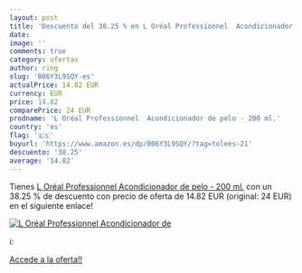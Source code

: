 ```yaml
---
layout: post
title: 'Descuento del 38.25 % en L Oréal Professionnel  Acondicionador de'
date: 
image: ''
comments: true
category: ofertas
author: ring
slug: 'B06Y3L9SQY-es'
actualPrice: 14.82 EUR
currency: EUR
price: 14.82
comparePrice: 24 EUR
prodname: 'L Oréal Professionnel  Acondicionador de pelo - 200 ml.'
country: 'es'
flag: '🇪🇸'
buyurl: 'https://www.amazon.es/dp/B06Y3L9SQY/?tag=tolees-21'
descuento: '38.25'
average: '14.82'
---
```


Tienes [L Oréal Professionnel  Acondicionador de pelo - 200 ml.](https://www.amazon.es/dp/B06Y3L9SQY/?tag=tolees-21) con un 38.25 % de descuento con precio de oferta de 14.82 EUR (original: 24 EUR) en el siguiente enlace!

[![L Oréal Professionnel  Acondicionador de]()](https://www.amazon.es/dp/B06Y3L9SQY/?tag=tolees-21)

ℹ️:


[Accede a la oferta!!](https://www.amazon.es/dp/B06Y3L9SQY/?tag=tolees-21)
